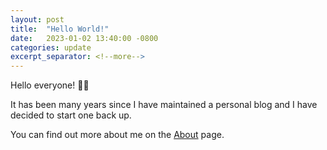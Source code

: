 ```yaml
---
layout: post
title:  "Hello World!"
date:   2023-01-02 13:40:00 -0800
categories: update
excerpt_separator: <!--more-->
---
```


Hello everyone! 👋🏼

It has been many years since I have maintained a personal blog and I have decided to start one back up.

You can find out more about me on the [About](/about) page.

<!--more-->
